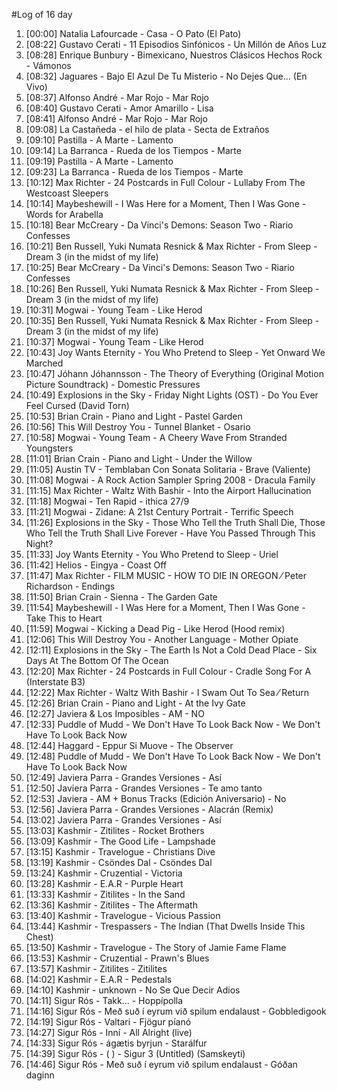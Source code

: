 #Log of 16 day

1. [00:00] Natalia Lafourcade - Casa - O Pato (El Pato)
1. [08:22] Gustavo Cerati - 11 Episodios Sinfónicos - Un Millón de Años Luz
1. [08:28] Enrique Bunbury - Bimexicano, Nuestros Clásicos Hechos Rock - Vámonos
1. [08:32] Jaguares - Bajo El Azul De Tu Misterio - No Dejes Que... (En Vivo)
1. [08:37] Alfonso André - Mar Rojo - Mar Rojo
1. [08:40] Gustavo Cerati - Amor Amarillo - Lisa
1. [08:41] Alfonso André - Mar Rojo - Mar Rojo
1. [09:08] La Castañeda - el hilo de plata - Secta de Extraños
1. [09:10] Pastilla - A Marte - Lamento
1. [09:14] La Barranca - Rueda de los Tiempos - Marte
1. [09:19] Pastilla - A Marte - Lamento
1. [09:23] La Barranca - Rueda de los Tiempos - Marte
1. [10:12] Max Richter - 24 Postcards in Full Colour - Lullaby From The Westcoast Sleepers
1. [10:14] Maybeshewill - I Was Here for a Moment, Then I Was Gone - Words for Arabella
1. [10:18] Bear McCreary - Da Vinci's Demons: Season Two - Riario Confesses
1. [10:21] Ben Russell, Yuki Numata Resnick & Max Richter - From Sleep - Dream 3 (in the midst of my life)
1. [10:25] Bear McCreary - Da Vinci's Demons: Season Two - Riario Confesses
1. [10:26] Ben Russell, Yuki Numata Resnick & Max Richter - From Sleep - Dream 3 (in the midst of my life)
1. [10:31] Mogwai - Young Team - Like Herod
1. [10:35] Ben Russell, Yuki Numata Resnick & Max Richter - From Sleep - Dream 3 (in the midst of my life)
1. [10:37] Mogwai - Young Team - Like Herod
1. [10:43] Joy Wants Eternity - You Who Pretend to Sleep - Yet Onward We Marched
1. [10:47] Jóhann Jóhannsson - The Theory of Everything (Original Motion Picture Soundtrack) - Domestic Pressures
1. [10:49] Explosions in the Sky - Friday Night Lights (OST) - Do You Ever Feel Cursed  (David Torn)
1. [10:53] Brian Crain - Piano and Light - Pastel Garden
1. [10:56] This Will Destroy You - Tunnel Blanket - Osario
1. [10:58] Mogwai - Young Team - A Cheery Wave From Stranded Youngsters
1. [11:01] Brian Crain - Piano and Light - Under the Willow
1. [11:05] Austin TV - Temblaban Con Sonata Solitaria - Brave (Valiente)
1. [11:08] Mogwai - A Rock Action Sampler Spring 2008 - Dracula Family
1. [11:15] Max Richter - Waltz With Bashir - Into the Airport Hallucination
1. [11:18] Mogwai - Ten Rapid - ithica 27/9
1. [11:21] Mogwai - Zidane: A 21st Century Portrait - Terrific Speech
1. [11:26] Explosions in the Sky - Those Who Tell the Truth Shall Die, Those Who Tell the Truth Shall Live Forever - Have You Passed Through This Night?
1. [11:33] Joy Wants Eternity - You Who Pretend to Sleep - Uriel
1. [11:42] Helios - Eingya - Coast Off
1. [11:47] Max Richter - FILM MUSIC - HOW TO DIE IN OREGON ⁄ Peter Richardson - Endings
1. [11:50] Brian Crain - Sienna - The Garden Gate
1. [11:54] Maybeshewill - I Was Here for a Moment, Then I Was Gone - Take This to Heart
1. [11:59] Mogwai - Kicking a Dead Pig - Like Herod (Hood remix)
1. [12:06] This Will Destroy You - Another Language - Mother Opiate
1. [12:11] Explosions in the Sky - The Earth Is Not a Cold Dead Place - Six Days At The Bottom Of The Ocean
1. [12:20] Max Richter - 24 Postcards in Full Colour - Cradle Song For A (Interstate B3)
1. [12:22] Max Richter - Waltz With Bashir - I Swam Out To Sea ⁄ Return
1. [12:26] Brian Crain - Piano and Light - At the Ivy Gate
1. [12:27] Javiera & Los Imposibles - AM - NO
1. [12:33] Puddle of Mudd - We Don't Have To Look Back Now - We Don't Have To Look Back Now
1. [12:44] Haggard - Eppur Si Muove - The Observer
1. [12:48] Puddle of Mudd - We Don't Have To Look Back Now - We Don't Have To Look Back Now
1. [12:49] Javiera Parra - Grandes Versiones - Así
1. [12:50] Javiera Parra - Grandes Versiones - Te amo tanto
1. [12:53] Javiera - AM + Bonus Tracks (Edición Aniversario) - No
1. [12:56] Javiera Parra - Grandes Versiones - Alacrán (Remix)
1. [13:02] Javiera Parra - Grandes Versiones - Así
1. [13:03] Kashmir - Zitilites - Rocket Brothers
1. [13:09] Kashmir - The Good Life - Lampshade
1. [13:15] Kashmir - Travelogue - Christians Dive
1. [13:19] Kashmir - Csöndes Dal - Csöndes Dal
1. [13:24] Kashmir - Cruzential - Victoria
1. [13:28] Kashmir - E.A.R - Purple Heart
1. [13:33] Kashmir - Zitilites - In the Sand
1. [13:36] Kashmir - Zitilites - The Aftermath
1. [13:40] Kashmir - Travelogue - Vicious Passion
1. [13:44] Kashmir - Trespassers - The Indian (That Dwells Inside This Chest)
1. [13:50] Kashmir - Travelogue - The Story of Jamie Fame Flame
1. [13:53] Kashmir - Cruzential - Prawn's Blues
1. [13:57] Kashmir - Zitilites - Zitilites
1. [14:02] Kashmir - E.A.R - Pedestals
1. [14:10] Kashmir - unknown - No Se Que Decir Adios
1. [14:11] Sigur Rós - Takk... - Hoppípolla
1. [14:16] Sigur Rós - Með suð í eyrum við spilum endalaust - Gobbledigook
1. [14:19] Sigur Rós - Valtari - Fjögur píanó
1. [14:27] Sigur Rós - Inní - All Alright (live)
1. [14:33] Sigur Rós - ágætis byrjun - Starálfur
1. [14:39] Sigur Rós - ( ) - Sigur 3  (Untitled) (Samskeyti)
1. [14:46] Sigur Rós - Með suð í eyrum við spilum endalaust - Góðan daginn
